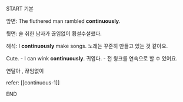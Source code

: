 START
기본

앞면:
The fluthered man rambled **continuously**. 


뒷면:
술 취한 남자가 끊임없이 횡설수설했다.


해석:
I **continuously** make songs.
노래는 꾸준히 만들고 있는 것 같아요.

Cute. - I can wink **continuously**.
귀엽다. - 전 윙크를 연속으로 할 수 있어요.

연달아 , 끊임없이

refer: [[continuous-1]]
<!--ID: 1742353725218-->
END